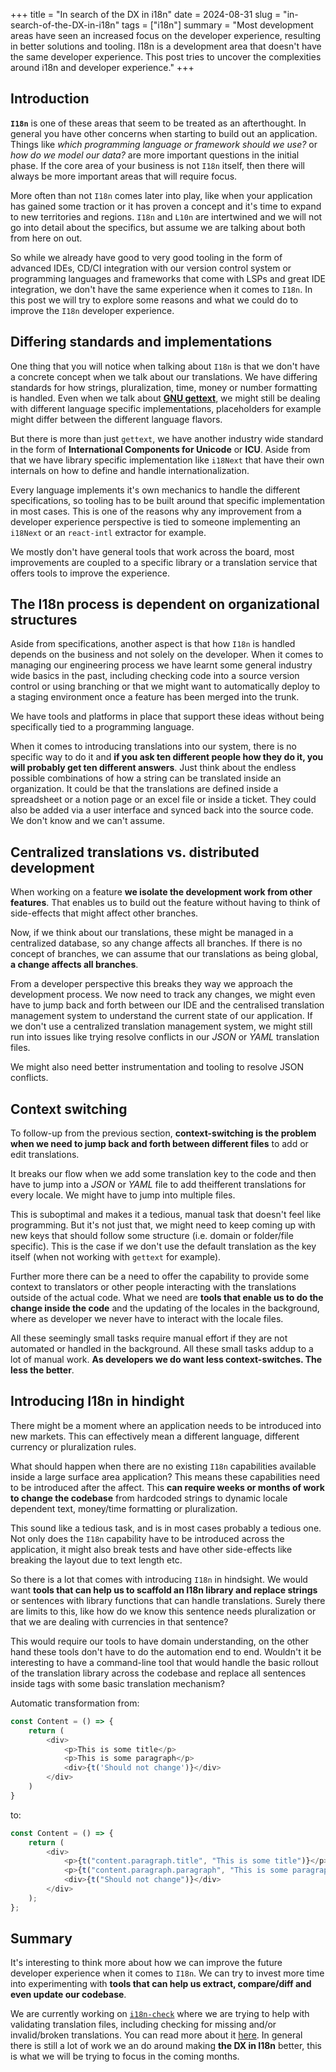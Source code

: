 +++
title = "In search of the DX in i18n"
date = 2024-08-31
slug = "in-search-of-the-DX-in-i18n"
tags = ["i18n"]
summary = "Most development areas have seen an increased focus on the developer experience, resulting in better solutions and tooling. I18n is a development area that doesn't have the same developer experience. This post tries to uncover the complexities around i18n and developer experience."
+++

## Introduction

**`I18n`** is one of these areas that seem to be treated as an afterthought. In general you have other concerns when starting to build out an application. Things like _which programming language or framework should we use?_ or _how do we model our data?_ are more important questions in the initial phase. If the core area of your business is not `I18n` itself, then there will always be more important areas that will require focus.

More often than not `I18n` comes later into play, like when your application has gained some traction or it has proven a concept and it's time to expand to new territories and regions. `I18n` and `L10n` are intertwined and we will not go into detail about the specifics, but assume we are talking about both from here on out.

So while we already have good to very good tooling in the form of advanced IDEs, CD/CI integration with our version control system or programming languages and frameworks that come with LSPs and great IDE integration, we don't have the same experience when it comes to `I18n`. In this post we will try to explore some reasons and what we could do to improve the `I18n` developer experience.

## Differing standards and implementations

One thing that you will notice when talking about `I18n` is that we don't have a concrete concept when we talk about our translations. We have differing standards for how strings, pluralization, time, money or number formatting is handled. Even when we talk about [**GNU gettext**](https://www.gnu.org/software/gettext/), we might still be dealing with different language specific implementations, placeholders for example might differ between the different language flavors.

But there is more than just `gettext`, we have another industry wide standard in the form of **International Components for Unicode** or **ICU**. Aside from that we have library specific implementation like `i18Next` that have their own internals on how to define and handle internationalization.

Every language implements it's own mechanics to handle the different specifications, so tooling has to be built around that specific implementation in most cases. This is one of the reasons why any improvement from a developer experience perspective is tied to someone implementing an `i18Next` or an `react-intl` extractor for example.

We mostly don't have general tools that work across the board, most improvements are coupled to a specific library or a translation service that offers tools to improve the experience.

## The I18n process is dependent on organizational structures

Aside from specifications, another aspect is that how `I18n` is handled depends on the business and not solely on the developer. When it comes to managing our engineering process we have learnt some general industry wide basics in the past, including checking code into a source version control or using branching or that we might want to automatically deploy to a staging environment once a feature has been merged into the trunk.

We have tools and platforms in place that support these ideas without being specifically tied to a programming language.

When it comes to introducing translations into our system, there is no specific way to do it and **if you ask ten different people how they do it, you will probably get ten different answers**. Just think about the endless possible combinations of how a string can be translated inside an organization. It could be that the translations are defined inside a spreadsheet or a notion page or an excel file or inside a ticket. They could also be added via a user interface and synced back into the source code. We don't know and we can't assume.

## Centralized translations vs. distributed development

When working on a feature **we isolate the development work from other features**. That enables us to build out the feature without having to think of side-effects that might affect other branches.

Now, if we think about our translations, these might be managed in a centralized database, so any change affects all branches. If there is no concept of branches, we can assume that our translations as being global, **a change affects all branches**.

From a developer perspective this breaks they way we approach the development process.
We now need to track any changes, we might even have to jump back and forth between our IDE and the centralised translation management system to understand the current state of our application.
If we don't use a centralized translation management system, we might still run into issues like trying resolve conflicts in our _JSON_ or _YAML_ translation files.

We might also need better instrumentation and tooling to resolve JSON conflicts.

## Context switching

To follow-up from the previous section, **context-switching is the problem when we need to jump back and forth between different files** to add or edit translations.

It breaks our flow when we add some translation key to the code and then have to jump into a _JSON_ or _YAML_ file to add theifferent translations for every locale. We might have to jump into multiple files.

This is suboptimal and makes it a tedious, manual task that doesn't feel like programming.
But it's not just that, we might need to keep coming up with new keys that should follow some structure (i.e. domain or folder/file specific). This is the case if we don't use the default translation as the key itself (when not working with `gettext` for example).

Further more there can be a need to offer the capability to provide some context to translators or other people interacting with the translations outside of the actual code.
What we need are **tools that enable us to do the change inside the code** and the updating of the locales in the background, where as developer we never have to interact with the locale files.

All these seemingly small tasks require manual effort if they are not automated or handled in the background.
All these small tasks addup to a lot of manual work. **As developers we do want less context-switches. The less the better**.

## Introducing I18n in hindight

There might be a moment where an application needs to be introduced into new markets. This can effectively mean a different language, different currency or pluralization rules.

What should happen when there are no existing `I18n` capabilities available inside a large surface area application?
This means these capabilities need to be introduced after the affect. This **can require weeks or months of work to change the codebase** from hardcoded strings to dynamic locale dependent text, money/time formatting or pluralization.

This sound like a tedious task, and is in most cases probably a tedious one. Not only does the `I18n` capability have to be introduced across the application, it might also break tests and have other side-effects like breaking the layout due to text length etc.

So there is a lot that comes with introducing `I18n` in hindsight. We would want **tools that can help us to scaffold an I18n library and replace strings** or sentences with library functions that can handle translations. Surely there are limits to this, like how do we know this sentence needs pluralization or that we are dealing with currencies in that sentence?

This would require our tools to have domain understanding, on the other hand these tools don't have to do the automation end to end.
Wouldn't it be interesting to have a command-line tool that would handle the basic rollout of the translation library across the codebase and replace all sentences inside tags with some basic translation mechanism?

Automatic transformation from:

```ts
const Content = () => {
    return (
        <div>
            <p>This is some title</p>
            <p>This is some paragraph</p>
            <div>{t('Should not change')}</div>
        </div>
    )
}
```

to:

```ts
const Content = () => {
    return (
        <div>
            <p>{t("content.paragraph.title", "This is some title")}</p>
            <p>{t("content.paragraph.paragraph", "This is some paragraph")}</p>
            <div>{t("Should not change")}</div>
        </div>
    );
};
```

## Summary

It's interesting to think more about how we can improve the future developer experience when it comes to `I18n`. We can try to invest more time into experimenting with **tools that can help us extract, compare/diff and even update our codebase**.

We are currently working on [`i18n-check`](https://github.com/lingualdev/i18n-check) where we are trying to help with validating translation files, including checking for missing and/or invalid/broken translations.
You can read more about it [here](https://lingual.dev/blog/introducing-i18n-check/).
In general there is still a lot of work we an do around making **the DX in I18n** better, this is what we will be trying to focus in the coming months.
